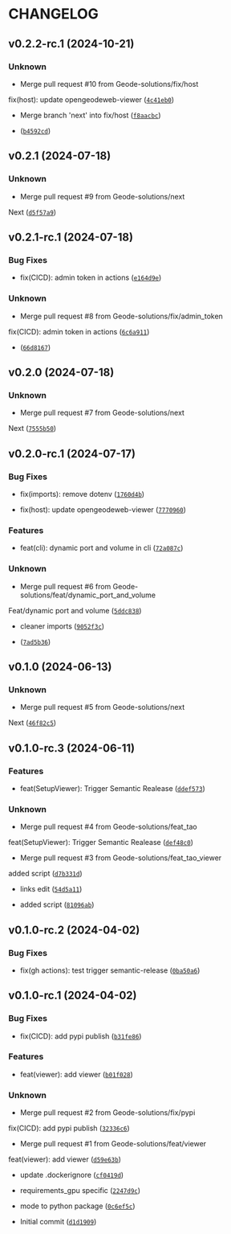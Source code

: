 # CHANGELOG


## v0.2.2-rc.1 (2024-10-21)

### Unknown

* Merge pull request #10 from Geode-solutions/fix/host

fix(host): update opengeodeweb-viewer ([`4c41eb0`](https://github.com/Geode-solutions/GeodeApp-Viewer/commit/4c41eb0ae27a62ddfb9ff928708e0ca92e9c2e13))

* Merge branch 'next' into fix/host ([`f8aacbc`](https://github.com/Geode-solutions/GeodeApp-Viewer/commit/f8aacbc07603da54d945798f82f3bc6391b73ca3))

*  ([`b4592cd`](https://github.com/Geode-solutions/GeodeApp-Viewer/commit/b4592cd9b97c42e2379d2487dfc22c4b3b7f7d2a))


## v0.2.1 (2024-07-18)

### Unknown

* Merge pull request #9 from Geode-solutions/next

Next ([`d5f57a9`](https://github.com/Geode-solutions/GeodeApp-Viewer/commit/d5f57a9bb439a7295a9553156553504b787f7c09))


## v0.2.1-rc.1 (2024-07-18)

### Bug Fixes

* fix(CICD): admin token in actions ([`e164d9e`](https://github.com/Geode-solutions/GeodeApp-Viewer/commit/e164d9eba52ee9f1f872f2715445e3d8a4a5e7bb))

### Unknown

* Merge pull request #8 from Geode-solutions/fix/admin_token

fix(CICD): admin token in actions ([`6c6a911`](https://github.com/Geode-solutions/GeodeApp-Viewer/commit/6c6a911005d1a866b6a6c7c6b94bd102fedf52dd))

*  ([`66d8167`](https://github.com/Geode-solutions/GeodeApp-Viewer/commit/66d816761949801d1018548e98b9040222f27360))


## v0.2.0 (2024-07-18)

### Unknown

* Merge pull request #7 from Geode-solutions/next

Next ([`7555b50`](https://github.com/Geode-solutions/GeodeApp-Viewer/commit/7555b50c2b8d040997e6b123aac03e261e97974f))


## v0.2.0-rc.1 (2024-07-17)

### Bug Fixes

* fix(imports): remove dotenv ([`1760d4b`](https://github.com/Geode-solutions/GeodeApp-Viewer/commit/1760d4bf9013f1b7be7d45f85d36dbf5c161f34f))

* fix(host): update opengeodeweb-viewer ([`7770960`](https://github.com/Geode-solutions/GeodeApp-Viewer/commit/77709605432d2294d55e4e9dd1b670a672d959ee))

### Features

* feat(cli): dynamic port and volume in cli ([`72a087c`](https://github.com/Geode-solutions/GeodeApp-Viewer/commit/72a087c5520fa386c6ef75a139b276f048d9bbf0))

### Unknown

* Merge pull request #6 from Geode-solutions/feat/dynamic_port_and_volume

Feat/dynamic port and volume ([`5ddc838`](https://github.com/Geode-solutions/GeodeApp-Viewer/commit/5ddc838d0103d46d5283add3b1ddee31eecd6185))

* cleaner imports ([`9052f3c`](https://github.com/Geode-solutions/GeodeApp-Viewer/commit/9052f3c83cbe74632452a9cbdda4da88aa3f64cd))

*  ([`7ad5b36`](https://github.com/Geode-solutions/GeodeApp-Viewer/commit/7ad5b36ab953913c355bbf9a9ca21cd0e1bd2aa3))


## v0.1.0 (2024-06-13)

### Unknown

* Merge pull request #5 from Geode-solutions/next

Next ([`46f82c5`](https://github.com/Geode-solutions/GeodeApp-Viewer/commit/46f82c5886461b6a466c4eaeed8ca9c6aded79ed))


## v0.1.0-rc.3 (2024-06-11)

### Features

* feat(SetupViewer): Trigger Semantic Realease ([`ddef573`](https://github.com/Geode-solutions/GeodeApp-Viewer/commit/ddef573231d93632e931aa6426afdda1a76f9e70))

### Unknown

* Merge pull request #4 from Geode-solutions/feat_tao

feat(SetupViewer): Trigger Semantic Realease ([`def48c0`](https://github.com/Geode-solutions/GeodeApp-Viewer/commit/def48c08a2cff28bcf82bcfa4a455ece08dda750))

* Merge pull request #3 from Geode-solutions/feat_tao_viewer

added script ([`d7b331d`](https://github.com/Geode-solutions/GeodeApp-Viewer/commit/d7b331d36a3c761e9c41dbaf2996e20fcb5f2c58))

* links edit ([`54d5a11`](https://github.com/Geode-solutions/GeodeApp-Viewer/commit/54d5a1158ac66582d91cafe7492bb9955d1a62ef))

* added script ([`81096ab`](https://github.com/Geode-solutions/GeodeApp-Viewer/commit/81096ab8667df5d2c9316c320bdb4af2cf4c92e8))


## v0.1.0-rc.2 (2024-04-02)

### Bug Fixes

* fix(gh actions): test trigger semantic-release ([`0ba50a6`](https://github.com/Geode-solutions/GeodeApp-Viewer/commit/0ba50a6cc4d7cfc917082ea91ee77c64b63d9849))


## v0.1.0-rc.1 (2024-04-02)

### Bug Fixes

* fix(CICD): add pypi publish ([`b31fe86`](https://github.com/Geode-solutions/GeodeApp-Viewer/commit/b31fe8662a3c233986bcb73b359742fd8bcb1ccb))

### Features

* feat(viewer): add viewer ([`b01f028`](https://github.com/Geode-solutions/GeodeApp-Viewer/commit/b01f02831f130d32a5233b4bc36722ed48b78f74))

### Unknown

* Merge pull request #2 from Geode-solutions/fix/pypi

fix(CICD): add pypi publish ([`32336c6`](https://github.com/Geode-solutions/GeodeApp-Viewer/commit/32336c69e3db2712c154d3b2af30965504622b27))

* Merge pull request #1 from Geode-solutions/feat/viewer

feat(viewer): add viewer ([`d59e63b`](https://github.com/Geode-solutions/GeodeApp-Viewer/commit/d59e63bcc8f1d36039a6b1f556faae8033bd4f0e))

* update .dockerignore ([`cf0419d`](https://github.com/Geode-solutions/GeodeApp-Viewer/commit/cf0419d0bd0bee39569582291693a7e5510aea38))

* requirements_gpu specific ([`2247d9c`](https://github.com/Geode-solutions/GeodeApp-Viewer/commit/2247d9c84b16b2f67662065a483dde906a4916d6))

* mode to python package ([`0c6ef5c`](https://github.com/Geode-solutions/GeodeApp-Viewer/commit/0c6ef5cac721a09f5ff36cca2b1b2515e9e0b265))

* Initial commit ([`d1d1909`](https://github.com/Geode-solutions/GeodeApp-Viewer/commit/d1d19099404133803d7f6cd139d073adc405df73))
